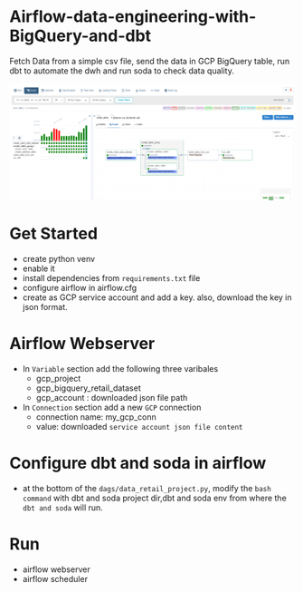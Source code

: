 # Airflow-data-engineering-with-BigQuery-and-dbt
Fetch Data from a simple csv file, send the data in GCP BigQuery table, run dbt to automate the dwh and run soda to check data quality.

![alt retail_data_dag](dags/retail_data/screenshots/retail_data_projct.png)

# Get Started

+ create python venv
+ enable it
+ install dependencies from ```requirements.txt``` file
+ configure airflow in airflow.cfg
+ create as GCP service account and add a key. also, download the key in json format.

# Airflow Webserver

+ In ```Variable``` section add the following three varibales
    - gcp_project
    - gcp_bigquery_retail_dataset
    - gcp_account : downloaded json file path
+ In ```Connection``` section add a new ```GCP``` connection
    - connection name: my_gcp_conn
    - value: downloaded ```service account json file content```

# Configure dbt and soda in airflow

+ at the bottom of the ```dags/data_retail_project.py```, modify the ```bash command``` with dbt and soda project dir,dbt and soda env from where the ```dbt and soda``` will run.

# Run

+ airflow webserver
+ airflow scheduler